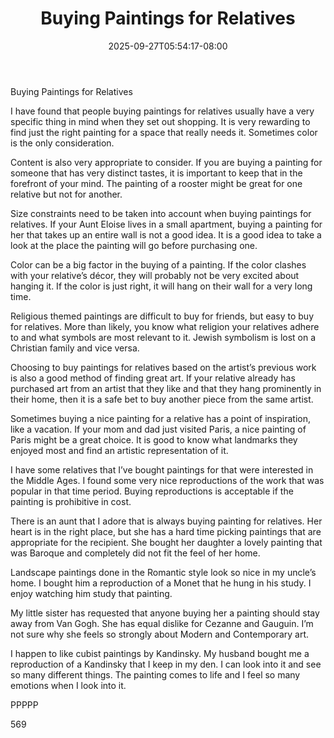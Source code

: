 ﻿---
title: "Buying Paintings for Relatives"
date: 2025-09-27T05:54:17-08:00
description: "Buying Paintings Tips for Web Success"
featured_image: "/images/Buying Paintings.jpg"
tags: ["Buying Paintings"]
---

Buying Paintings for Relatives

I have found that people buying paintings for relatives usually have a very specific thing in mind when they set out shopping.  It is very rewarding to find just the right painting for a space that really needs it.  Sometimes color is the only consideration.

Content is also very appropriate to consider.  If you are buying a painting for someone that has very distinct tastes, it is important to keep that in the forefront of your mind.  The painting of a rooster might be great for one relative but not for another.

Size constraints need to be taken into account when buying paintings for relatives.  If your Aunt Eloise lives in a small apartment, buying a painting for her that takes up an entire wall is not a good idea.  It is a good idea to take a look at the place the painting will go before purchasing one.

Color can be a big factor in the buying of a painting.  If the color clashes with your relative’s décor, they will probably not be very excited about hanging it.  If the color is just right, it will hang on their wall for a very long time.

Religious themed paintings are difficult to buy for friends, but easy to buy for relatives.  More than likely, you know what religion your relatives adhere to and what symbols are most relevant to it.  Jewish symbolism is lost on a Christian family and vice versa.

Choosing to buy paintings for relatives based on the artist’s previous work is also a good method of finding great art.  If your relative already has purchased art from an artist that they like and that they hang prominently in their home, then it is a safe bet to buy another piece from the same artist.

Sometimes buying a nice painting for a relative has a point of inspiration, like a vacation.  If your mom and dad just visited Paris, a nice painting of Paris might be a great choice.  It is good to know what landmarks they enjoyed most and find an artistic representation of it.

I have some relatives that I’ve bought paintings for that were interested in the Middle Ages.  I found some very nice reproductions of the work that was popular in that time period.  Buying reproductions is acceptable if the painting is prohibitive in cost.

There is an aunt that I adore that is always buying painting for relatives.  Her heart is in the right place, but she has a hard time picking paintings that are appropriate for the recipient.  She bought her daughter a lovely painting that was Baroque and completely did not fit the feel of her home.

Landscape paintings done in the Romantic style look so nice in my uncle’s home.  I bought him a reproduction of a Monet that he hung in his study.  I enjoy watching him study that painting.

My little sister has requested that anyone buying her a painting should stay away from Van Gogh.  She has equal dislike for Cezanne and Gauguin.  I’m not sure why she feels so strongly about Modern and Contemporary art.

I happen to like cubist paintings by Kandinsky.  My husband bought me a reproduction of a Kandinsky that I keep in my den.  I can look into it and see so many different things.  The painting comes to life and I feel so many emotions when I look into it.

PPPPP

569

